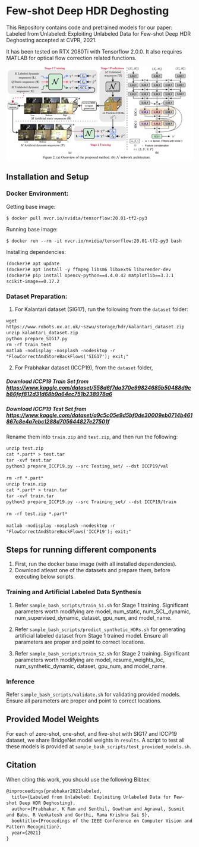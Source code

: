 # Few-shot Deep HDR Deghosting
This Repository contains code and pretrained models for our paper: Labeled from Unlabeled: Exploiting Unlabeled Data for Few-shot Deep HDR Deghosting accepted at CVPR, 2021.

It has been tested on RTX 2080Ti with Tensorflow 2.0.0. It also requires MATLAB for optical flow correction related functions.

![Banner](github_images/overview.png)


## Installation and Setup
### Docker Environment:
Getting base image:
```shell script
$ docker pull nvcr.io/nvidia/tensorflow:20.01-tf2-py3
```

Running base image:
```shell script
$ docker run --rm -it nvcr.io/nvidia/tensorflow:20.01-tf2-py3 bash
```

Installing dependencies:
```shell script
(docker)# apt update
(docker)# apt install -y ffmpeg libsm6 libxext6 libxrender-dev
(docker)# pip install opencv-python==4.4.0.42 matplotlib==3.3.1 scikit-image==0.17.2
```

### Dataset Preparation:
1. For Kalantari dataset (SIG17), run the following from the `dataset` folder:
```shell script
wget https://www.robots.ox.ac.uk/~szwu/storage/hdr/kalantari_dataset.zip
unzip kalantari_dataset.zip
python prepare_SIG17.py
rm -rf train test
matlab -nodisplay -nosplash -nodesktop -r "FlowCorrectAndStoreBackFlows('SIG17'); exit;"
```
2. For Prabhakar dataset (ICCP19), from the `dataset` folder,
##### Download ICCP19 Train Set  from https://www.kaggle.com/dataset/558d6f7da370e99824685b50488d9cb86fef812d31d68b9a64ec751b238978a6
##### Download ICCP19 Test Set from https://www.kaggle.com/dataset/a9c5c05e9d5bf0de30009eb0714b461867c8e4a7ebc1288d705644827e27501f
Rename them into ```train.zip``` and ```test.zip```, and then run the following:

```shell script
unzip test.zip
cat *.part* > test.tar
tar -xvf test.tar
python3 prepare_ICCP19.py --src Testing_set/ --dst ICCP19/val

rm -rf *.part*
unzip train.zip
cat *.part* > train.tar
tar -xvf train.tar
python3 prepare_ICCP19.py --src Training_set/ --dst ICCP19/train

rm -rf test.zip *.part*

matlab -nodisplay -nosplash -nodesktop -r "FlowCorrectAndStoreBackFlows('ICCP19'); exit;"
```


## Steps for running different components
1. First, run the docker base image (with all installed dependencies).
2. Download atleast one of the datasets and prepare them, before executing below scripts.
### Training and Artificial Labeled Data Synthesis
1. Refer ```sample_bash_scripts/train_S1.sh``` for Stage 1 training. Significant parameters worth modifying are model, num_static, num_SCL_dynamic, num_supervised_dynamic, dataset, gpu_num, and model_name.

2. Refer ```sample_bash_scripts/predict_synthetic_HDRs.sh``` for generating artificial labeled dataset from Stage 1 trained model. Ensure all parameters are proper and point to correct locations.

3. Refer ```sample_bash_scripts/train_S2.sh``` for Stage 2 training. Significant parameters worth modifying are model, resume_weights_loc, num_synthetic_dynamic, dataset, gpu_num, and model_name.

### Inference
Refer ```sample_bash_scripts/validate.sh``` for validating provided models. Ensure all parameters are proper and point to correct locations.

## Provided Model Weights
For each of zero-shot, one-shot, and five-shot with SIG17 and ICCP19 dataset, we share BridgeNet model weights in ```results```. A script to test all these models is provided at ```sample_bash_scripts/test_provided_models.sh```.

## Citation
When citing this work, you should use the following Bibtex:

    @inproceedings{prabhakar2021labeled,
      title={Labeled from Unlabeled: Exploiting Unlabeled Data for Few-shot Deep HDR Deghosting},
      author={Prabhakar, K Ram and Senthil, Gowtham and Agrawal, Susmit and Babu, R Venkatesh and Gorthi, Rama Krishna Sai S},
      booktitle={Proceedings of the IEEE Conference on Computer Vision and Pattern Recognition},
      year={2021}
    }